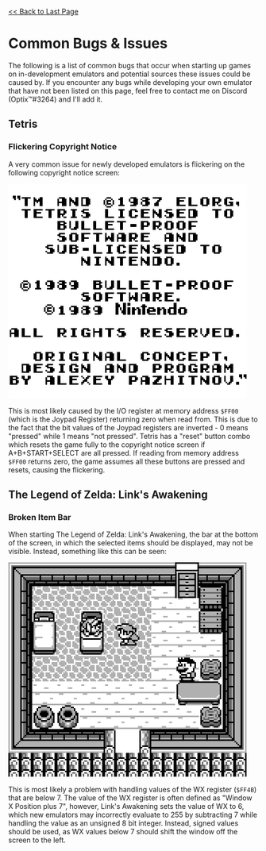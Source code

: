 [<< Back to Last Page](../)

# Common Bugs & Issues

The following is a list of common bugs that occur when starting up games on in-development emulators and potential sources these issues could be caused by. If you encounter any bugs while developing your own emulator that have not been listed on this page, feel free to contact me on Discord (Optix™#3264) and I'll add it.

## Tetris

### Flickering Copyright Notice

A very common issue for newly developed emulators is flickering on the following copyright notice screen:

![Tetris Copyright Screen](./tetris_title.png)

This is most likely caused by the I/O register at memory address `$FF00` (which is the Joypad Register) returning zero when read from. This is due to the fact that the bit values of the Joypad registers are inverted - 0 means "pressed" while 1 means "not pressed". Tetris has a "reset" button combo which resets the game fully to the copyright notice screen if A+B+START+SELECT are all pressed. If reading from memory address `$FF00` returns zero, the game assumes all these buttons are pressed and resets, causing the flickering.

## The Legend of Zelda: Link's Awakening

### Broken Item Bar

When starting The Legend of Zelda: Link's Awakening, the bar at the bottom of the screen, in which the selected items should be displayed, may not be visible. Instead, something like this can be seen:

![zelda_links_awakening_window](./zelda_links_awakening_window.png)

This is most likely a problem with handling values of the WX register (`$FF4B`) that are below 7. The value of the WX register is often defined as "Window X Position plus 7", however, Link's Awakening sets the value of WX to 6, which new emulators may incorrectly evaluate to 255 by subtracting 7 while handling the value as an unsigned 8 bit integer. Instead, signed values should be used, as WX values below 7 should shift the window off the screen to the left.
